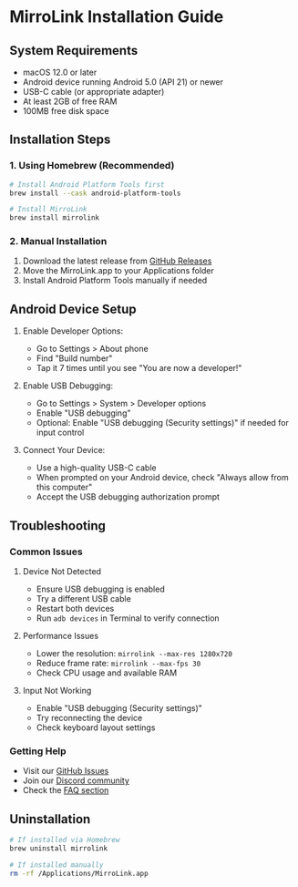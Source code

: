 # MirroLink Installation Guide

## System Requirements
- macOS 12.0 or later
- Android device running Android 5.0 (API 21) or newer
- USB-C cable (or appropriate adapter)
- At least 2GB of free RAM
- 100MB free disk space

## Installation Steps

### 1. Using Homebrew (Recommended)
```bash
# Install Android Platform Tools first
brew install --cask android-platform-tools

# Install MirroLink
brew install mirrolink
```

### 2. Manual Installation
1. Download the latest release from [GitHub Releases](https://github.com/innovatesagor/MirroLink/releases)
2. Move the MirroLink.app to your Applications folder
3. Install Android Platform Tools manually if needed

## Android Device Setup

1. Enable Developer Options:
   - Go to Settings > About phone
   - Find "Build number"
   - Tap it 7 times until you see "You are now a developer!"

2. Enable USB Debugging:
   - Go to Settings > System > Developer options
   - Enable "USB debugging"
   - Optional: Enable "USB debugging (Security settings)" if needed for input control

3. Connect Your Device:
   - Use a high-quality USB-C cable
   - When prompted on your Android device, check "Always allow from this computer"
   - Accept the USB debugging authorization prompt

## Troubleshooting

### Common Issues

1. Device Not Detected
   - Ensure USB debugging is enabled
   - Try a different USB cable
   - Restart both devices
   - Run `adb devices` in Terminal to verify connection

2. Performance Issues
   - Lower the resolution: `mirrolink --max-res 1280x720`
   - Reduce frame rate: `mirrolink --max-fps 30`
   - Check CPU usage and available RAM

3. Input Not Working
   - Enable "USB debugging (Security settings)"
   - Try reconnecting the device
   - Check keyboard layout settings

### Getting Help
- Visit our [GitHub Issues](https://github.com/innovatesagor/MirroLink/issues)
- Join our [Discord community](https://discord.gg/mirrolink)
- Check the [FAQ section](FAQ.md)

## Uninstallation
```bash
# If installed via Homebrew
brew uninstall mirrolink

# If installed manually
rm -rf /Applications/MirroLink.app
```